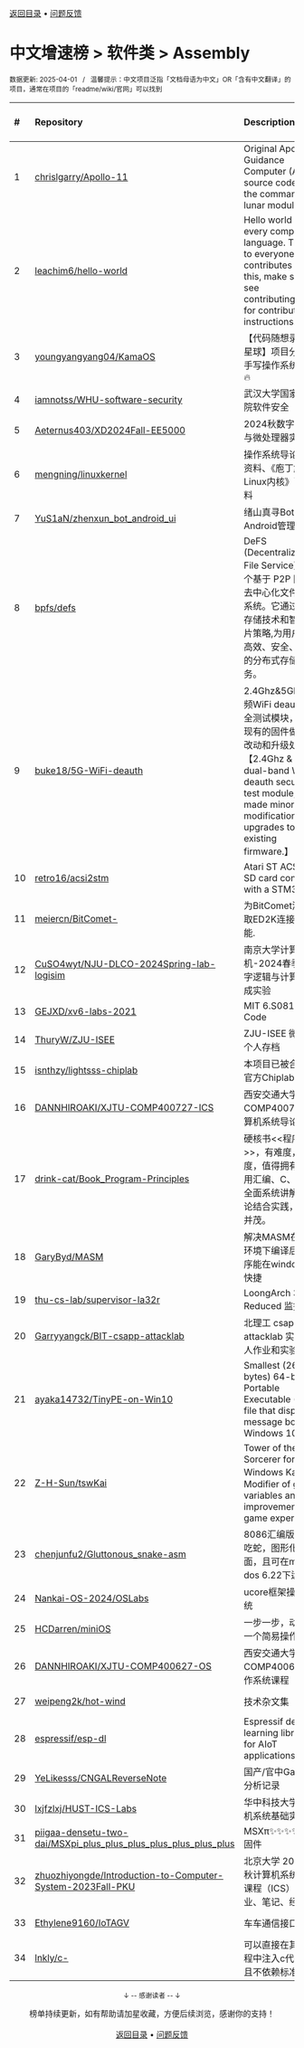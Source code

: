 <a href="https://gitee.com/GrowingGit/GitHub-Chinese-Top-Charts#github中文排行榜">返回目录</a> • <a href="/content/docs/feedback.md">问题反馈</a>

# 中文增速榜 > 软件类 > Assembly
<sub>数据更新: 2025-04-01&nbsp;&nbsp;&nbsp;/&nbsp;&nbsp;&nbsp;温馨提示：中文项目泛指「文档母语为中文」OR「含有中文翻译」的项目，通常在项目的「readme/wiki/官网」可以找到</sub>

|#|Repository|Description|Stars|Average daily growth|Updated|
|:-|:-|:-|:-|:-|:-|
|1|[chrislgarry/Apollo-11](https://github.com/chrislgarry/Apollo-11)|Original Apollo 11 Guidance Computer (AGC) source code for the command and lunar modules.|61467|15|2025-03-16|
|2|[leachim6/hello-world](https://github.com/leachim6/hello-world)|Hello world in every computer language.  Thanks to everyone who contributes to this, make sure to see contributing.md for contribution instructions!|11244|2|2024-12-29|
|3|[youngyangyang04/KamaOS](https://github.com/youngyangyang04/KamaOS)|【代码随想录知识星球】项目分享-手写操作系统内核🔥|166|1|2024-12-14|
|4|[iamnotss/WHU-software-security](https://github.com/iamnotss/WHU-software-security)|武汉大学国家网安院软件安全|12|0|2024-12-09|
|5|[Aeternus403/XD2024Fall-EE5000](https://github.com/Aeternus403/XD2024Fall-EE5000)|2024秋数字逻辑与微处理器实验|3|0|2024-11-14|
|6|[mengning/linuxkernel](https://github.com/mengning/linuxkernel)|操作系统导论教学资料、《庖丁解牛Linux内核》配套资料|274|0|2025-03-25|
|7|[YuS1aN/zhenxun_bot_android_ui](https://github.com/YuS1aN/zhenxun_bot_android_ui)|绪山真寻Bot的Android管理后台|14|0|2025-01-04|
|8|[bpfs/defs](https://github.com/bpfs/defs)|DeFS (Decentralized File Service) 是一个基于 P2P 网络的去中心化文件存储系统。它通过动态存储技术和智能分片策略,为用户提供高效、安全、可靠的分布式存储服务。|8|0|2025-03-18|
|9|[buke18/5G-WiFi-deauth](https://github.com/buke18/5G-WiFi-deauth)|2.4Ghz&5Ghz双频WiFi deauth 安全测试模块，并对现有的固件做了小改动和升级处理【2.4Ghz & 5Ghz dual-band WiFi deauth security test module, and made minor modifications and upgrades to the existing firmware.】|8|0|2025-01-18|
|10|[retro16/acsi2stm](https://github.com/retro16/acsi2stm)|Atari ST ACSI to SD card converter with a STM32|178|0|2025-03-24|
|11|[meiercn/BitComet-](https://github.com/meiercn/BitComet-)|为BitComet添加提取ED2K连接的功能.|3|0|2024-11-21|
|12|[CuSO4wyt/NJU-DLCO-2024Spring-lab-logisim](https://github.com/CuSO4wyt/NJU-DLCO-2024Spring-lab-logisim)|南京大学计算机-2024春季的数字逻辑与计算机组成实验|9|0|2025-02-18|
|13|[GEJXD/xv6-labs-2021](https://github.com/GEJXD/xv6-labs-2021)|MIT 6.S081 Lab Code|3|0|2024-12-10|
|14|[ThuryW/ZJU-ISEE](https://github.com/ThuryW/ZJU-ISEE)|ZJU-ISEE 微电子 个人存档|25|0|2025-03-03|
|15|[isnthzy/lightsss-chiplab](https://github.com/isnthzy/lightsss-chiplab)|本项目已被合并至官方Chiplab中|10|0|2025-01-13|
|16|[DANNHIROAKI/XJTU-COMP400727-ICS](https://github.com/DANNHIROAKI/XJTU-COMP400727-ICS)|西安交通大学COMP400727计算机系统导论课程|9|0|2024-11-27|
|17|[drink-cat/Book_Program-Principles](https://github.com/drink-cat/Book_Program-Principles)|硬核书<<程序原理>>，有难度，有深度，值得拥有！    使用汇编、C、Java全面系统讲解，理论结合实践，图表并茂。|4|0|2025-03-21|
|18|[GaryByd/MASM](https://github.com/GaryByd/MASM)|解决MASM在x86环境下编译后的程序能在windows下快捷|3|0|2024-10-26|
|19|[thu-cs-lab/supervisor-la32r](https://github.com/thu-cs-lab/supervisor-la32r)|LoongArch 32 Reduced 监控程序|6|0|2024-12-19|
|20|[Garryyangck/BIT-csapp-attacklab](https://github.com/Garryyangck/BIT-csapp-attacklab)|北理工 csapp 课程 attacklab 实验个人作业和实验报告|3|0|2024-11-05|
|21|[ayaka14732/TinyPE-on-Win10](https://github.com/ayaka14732/TinyPE-on-Win10)|Smallest (268 bytes) 64-bit Portable Executable (PE) file that displays a message box on Windows 10|110|0|2024-11-21|
|22|[Z-H-Sun/tswKai](https://github.com/Z-H-Sun/tswKai)|Tower of the Sorcerer for Windows Kai (改): Modifier of game variables and improvement of game experience|51|0|2024-12-11|
|23|[chenjunfu2/Gluttonous_snake-asm](https://github.com/chenjunfu2/Gluttonous_snake-asm)|8086汇编版本贪吃蛇，图形化界面，且可在ms-dos 6.22下运行|4|0|2025-01-07|
|24|[Nankai-OS-2024/OSLabs](https://github.com/Nankai-OS-2024/OSLabs)|ucore框架操作系统|3|0|2024-12-16|
|25|[HCDarren/miniOS](https://github.com/HCDarren/miniOS)|一步一步，动手写一个简易操作系统|9|0|2025-03-08|
|26|[DANNHIROAKI/XJTU-COMP400627-OS](https://github.com/DANNHIROAKI/XJTU-COMP400627-OS)|西安交通大学COMP400627操作系统课程|25|0|2024-11-27|
|27|[weipeng2k/hot-wind](https://github.com/weipeng2k/hot-wind)|技术杂文集|33|0|2024-12-02|
|28|[espressif/esp-dl](https://github.com/espressif/esp-dl)|Espressif deep-learning library for AIoT applications|671|0|2025-03-28|
|29|[YeLikesss/CNGALReverseNote](https://github.com/YeLikesss/CNGALReverseNote)|国产/官中Galgame分析记录|8|0|2025-01-29|
|30|[lxjfzlxj/HUST-ICS-Labs](https://github.com/lxjfzlxj/HUST-ICS-Labs)|华中科技大学计算机系统基础实验|4|0|2024-12-04|
|31|[piigaa-densetu-two-dai/MSXpi_plus_plus_plus_plus_plus_plus_plus](https://github.com/piigaa-densetu-two-dai/MSXpi_plus_plus_plus_plus_plus_plus_plus)|MSXπ✨✨✨✨✨✨✨固件|8|0|2025-03-21|
|32|[zhuozhiyongde/Introduction-to-Computer-System-2023Fall-PKU](https://github.com/zhuozhiyongde/Introduction-to-Computer-System-2023Fall-PKU)|北京大学 2023 年秋计算机系统导论课程（ICS）作业、笔记、经验|231|0|2025-03-17|
|33|[Ethylene9160/IoTAGV](https://github.com/Ethylene9160/IoTAGV)|车车通信接口。|4|0|2024-12-06|
|34|[lnkly/c-](https://github.com/lnkly/c-)|可以直接在其他进程中注入c代码 而且不依赖标准库|3|0|2025-01-26|

<div align="center">
    <p><sub>↓ -- 感谢读者 -- ↓</sub></p>
    榜单持续更新，如有帮助请加星收藏，方便后续浏览，感谢你的支持！
</div>

<br/>

<div align="center"><a href="https://gitee.com/GrowingGit/GitHub-Chinese-Top-Charts#github中文排行榜">返回目录</a> • <a href="/content/docs/feedback.md">问题反馈</a></div>
